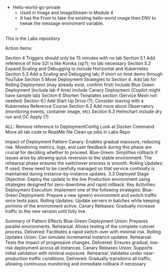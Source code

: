 - Hello-world-go-private 
    - Used in Image and ImageStream in Module 4
    - It has the From to take the existing hello-world image then ENV to tweak the message enviroment variable.
    -  



This is the Labs repository 

Action Items: 

Section 4 Triggers should only be 15 minutes with no lab
Section 5.1 Add reference of how S2I is like Konika (sp?); no lab necessary
Section 5.3  Expand Scaling and Debugging to include Horizontal and Kubernetes
Section 5.3 Add a Scaling and Debugging lab; if short on time demo through YouTube
Section 5  Move Deployment Strategies to Section 4.
Add lab for Rolling Deployment (may already exist, confirm first)
Include Blue Green Deployment (include lab if time)
Include Canary Deployment (Copilot might have sample lab)
Section 6 Shorten Templates section (Service Mesh not needed)
Section 6.1 Add Start Up Drive (?); Consider leaving with a Kubernetes Reference Course
Section 6.2 Add more about Observatory (monitoring events, container image, etc)
Section 6.3 Helmchart include dry run and OC Apply (?)

ALL: 
Remove reference to DeploymentConfig
Look at Docker Command
Move all lab code to ReadMe file
Clean up jobs in Labs Repo


Impact of Deployment Pattern 
Canary: 
Enables gradual exposure, reducing risk. Monitoring metrics, logs, and user feedback during this phase are crucial for deciding whether to proceed. 
Blue-Green: 
Simplifies rollback if issues arise by allowing quick reversion to the stable environment. The rehearsal phase ensures the switchover process is smooth. 
Rolling Updates: 
If used, these need to be carefully managed so that service continuity is maintained during instance-by-instance updates. 
3.3 Deployed Stage 
Objective: 
Deploy the update to the live Production environment using strategies designed for zero-downtime and rapid rollback. 
Key Activities: 
Deployment Execution: 
Implement one of the following strategies: 
Blue-Green Deployment: Prepare a new (green) environment and switch traffic once tests pass. 
Rolling Updates: Update servers in batches while keeping portions of the environment active. 
Canary Releases: Gradually increase traffic to the new version until fully live. 

Summary of Pattern Effects 
Blue-Green Deployment 
Union: Prepares parallel environments. 
Rehearsal: Allows testing of the complete cutover process. 
Delivered: Facilitates a rapid switch-over with minimal risk. 
Rolling Updates 
Union: Can simulate incremental instance updates. 
Rehearsal: Tests the impact of progressive changes. 
Delivered: Ensures gradual, low-risk deployment across all instances. 
Canary Releases 
Union: Supports initial validation with minimal exposure. 
Rehearsal: Validates under near-production traffic conditions. 
Delivered: Gradually transitions all traffic, allowing continuous monitoring and immediate rollback if necessary